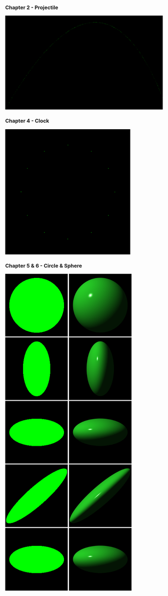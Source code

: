 
### Chapter 2 - Projectile
<img src="./PuttingItTogether/projectile.png" alt="Projectile" width="800" height="300">

### Chapter 4 - Clock
<img src="./PuttingItTogether/clock.png" alt="Clock" width="400" height="400">

### Chapter 5 & 6 - Circle & Sphere
<img src="./PuttingItTogether/circle_default.png" alt="Circle" width="200" height="200"> <img src="./PuttingItTogether/sphere_default.png" alt="Sphere" width="200" height="200">  
<img src="./PuttingItTogether/circle_shrink_x.png" alt="Circle shrink x" width="200" height="200"> <img src="./PuttingItTogether/sphere_shrink_x.png" alt="Sphere shrink" width="200" height="200">  
<img src="./PuttingItTogether/circle_shrink_x_and_rotate.png" alt="Circle shrink x and rotate" width="200" height="200"> <img src="./PuttingItTogether/sphere_shrink_x_and_rotate.png" alt="Sphere shrink x and rotate" width="200" height="200">   
<img src="./PuttingItTogether/circle_shrink_x_and_skew.png" alt="Circle shrink x and skew" width="200" height="200"> <img src="./PuttingItTogether/sphere_shrink_x_and_skew.png" alt="Sphere shrink x and skew" width="200" height="200">  
<img src="./PuttingItTogether/circle_shrink_y.png" alt="Circle shrink y" width="200" height="200">  <img src="./PuttingItTogether/sphere_shrink_y.png" alt="Sphere shrink y" width="200" height="200">  
